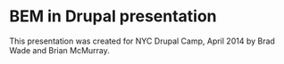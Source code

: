 BEM in Drupal presentation
==============================
This presentation was created for NYC Drupal Camp, April 2014 by Brad Wade and Brian McMurray.
